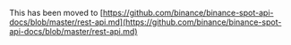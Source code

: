 This has been moved to [https://github.com/binance/binance-spot-api-docs/blob/master/rest-api.md](https://github.com/binance/binance-spot-api-docs/blob/master/rest-api.md)
